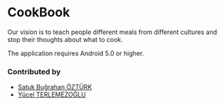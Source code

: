 # CookBook

Our vision is to teach people different meals from different cultures and stop their thoughts about what to cook.

The application requires Android 5.0 or higher.

### Contributed by
* [Satuk Buğrahan ÖZTÜRK](https://github.com/sbozturk)
* [Yücel TERLEMEZOĞLU](https://github.com/YucelT94)
